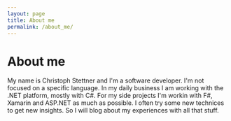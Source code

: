 ```yaml
---
layout: page
title: About me
permalink: /about_me/
---
```


# About me

My name is Christoph Stettner and I'm a software developer. I'm not focused on a specific language.
In my daily business I am working with the .NET platform, mostly with C#.
For my side projects I'm workin with F#, Xamarin and ASP.NET as much as possible.
I often try some new technices to get new insights. So I will blog about my experiences with all that stuff.